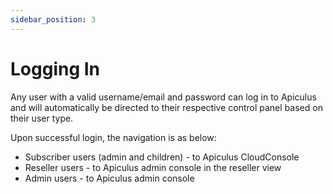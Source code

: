 ```yaml
---
sidebar_position: 3
---
```

# Logging In

Any user with a valid username/email and password can log in to Apiculus and will automatically be directed to their respective control panel based on their user type.

Upon successful login, the navigation is as below:

- Subscriber users (admin and children) - to Apiculus CloudConsole
- Reseller users - to Apiculus admin console in the reseller view
- Admin users - to Apiculus admin console



